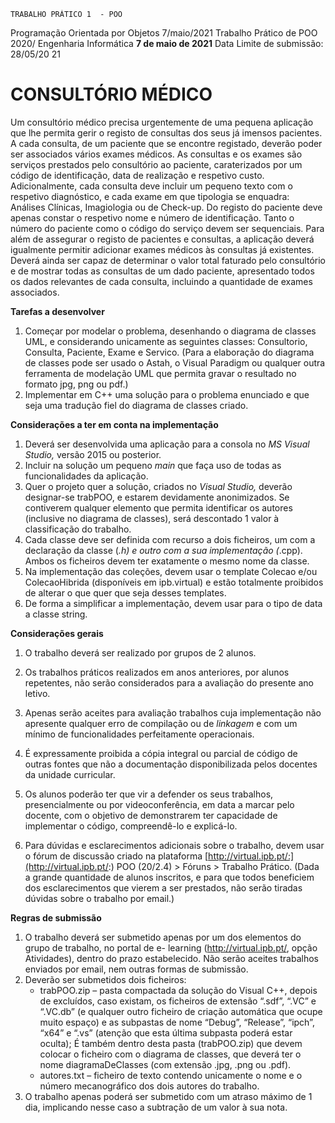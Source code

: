 ```
TRABALHO PRÁTICO 1  - POO
```
Programação Orientada por Objetos
7/maio/2021 Trabalho Prático de POO 2020/
Engenharia Informática
**7 de maio de 2021**
Data Limite de submissão: 28/05/20 21

# CONSULTÓRIO MÉDICO

Um consultório médico precisa urgentemente de uma pequena aplicação que lhe permita gerir o
registo de consultas dos seus já imensos pacientes. A cada consulta, de um paciente que se encontre
registado, deverão poder ser associados vários exames médicos. As consultas e os exames são serviços
prestados pelo consultório ao paciente, caraterizados por um código de identificação, data de realização
e respetivo custo. Adicionalmente, cada consulta deve incluir um pequeno texto com o respetivo
diagnóstico, e cada exame em que tipologia se enquadra: Análises Clínicas, Imagiologia ou de Check-up.
Do registo do paciente deve apenas constar o respetivo nome e número de identificação. Tanto o número
do paciente como o código do serviço devem ser sequenciais.
Para além de assegurar o registo de pacientes e consultas, a aplicação deverá igualmente permitir
adicionar exames médicos às consultas já existentes. Deverá ainda ser capaz de determinar o valor total
faturado pelo consultório e de mostrar todas as consultas de um dado paciente, apresentado todos os
dados relevantes de cada consulta, incluindo a quantidade de exames associados.

**Tarefas a desenvolver**

1. Começar por modelar o problema, desenhando o diagrama de classes UML, e considerando
    unicamente as seguintes classes: Consultorio, Consulta, Paciente, Exame e Servico.
(Para a elaboração do diagrama de classes pode ser usado o Astah, o Visual Paradigm ou qualquer
outra ferramenta de modelação UML que permita gravar o resultado no formato jpg, png ou pdf.) 
2. Implementar em C++ uma solução para o problema enunciado e que seja uma tradução fiel do
    diagrama de classes criado.

**Considerações a ter em conta na implementação**

1. Deverá ser desenvolvida uma aplicação para a consola no _MS Visual Studio,_ versão 2015 ou posterior.
2. Incluir na solução um pequeno _main_ que faça uso de todas as funcionalidades da aplicação.
3. Quer o projeto quer a solução, criados no _Visual Studio,_ deverão designar-se trabPOO, e estarem
    devidamente anonimizados. Se contiverem qualquer elemento que permita identificar os autores
    (inclusive no diagrama de classes), será descontado 1 valor à classificação do trabalho.
4. Cada classe deve ser definida com recurso a dois ficheiros, um com a declaração da classe (*.h) e outro
    com a sua implementação (*.cpp). Ambos os ficheiros devem ter exatamente o mesmo nome da
    classe.
5. Na implementação das coleções, devem usar o template Colecao e/ou ColecaoHibrida (disponíveis em
    ipb.virtual) e estão totalmente proibidos de alterar o que quer que seja desses templates.
6. De forma a simplificar a implementação, devem usar para o tipo de data a classe string.

**Considerações gerais**

1. O trabalho deverá ser realizado por grupos de 2 alunos.
2. Os trabalhos práticos realizados em anos anteriores, por alunos repetentes, não serão considerados
    para a avaliação do presente ano letivo.

3. Apenas serão aceites para avaliação trabalhos cuja implementação não apresente qualquer erro de
    compilação ou de _linkagem_ e com um mínimo de funcionalidades perfeitamente operacionais.
4. É expressamente proibida a cópia integral ou parcial de código de outras fontes que não a
    documentação disponibilizada pelos docentes da unidade curricular.
5. Os alunos poderão ter que vir a defender os seus trabalhos, presencialmente ou por videoconferência,
    em data a marcar pelo docente, com o objetivo de demonstrarem ter capacidade de implementar o
    código, compreendê-lo e explicá-lo.
6. Para dúvidas e esclarecimentos adicionais sobre o trabalho, devem usar o fórum de discussão criado
    na plataforma [http://virtual.ipb.pt/:](http://virtual.ipb.pt/:) POO (20/2.4) > Fóruns > Trabalho Prático.
(Dada a grande quantidade de alunos inscritos, e para que todos beneficiem dos esclarecimentos que
vierem a ser prestados, não serão tiradas dúvidas sobre o trabalho por email.)

**Regras de submissão**

1. O trabalho deverá ser submetido apenas por um dos elementos do grupo de trabalho, no portal de e-
    learning (http://virtual.ipb.pt/, opção Atividades), dentro do prazo estabelecido. Não serão aceites
    trabalhos enviados por email, nem outras formas de submissão.
2. Deverão ser submetidos dois ficheiros:
    - trabPOO.zip – pasta compactada da solução do Visual C++, depois de excluídos, caso existam, os
       ficheiros de extensão “.sdf”, “.VC” e “.VC.db” (e qualquer outro ficheiro de criação automática que
       ocupe muito espaço) e as subpastas de nome “Debug”, “Release”, “ipch”, “x64” e “.vs” (atenção
       que esta última subpasta poderá estar oculta);
       É também dentro desta pasta (trabPOO.zip) que devem colocar o ficheiro com o diagrama de
       classes, que deverá ter o nome diagramaDeClasses (com extensão .jpg, .png ou .pdf).
    - autores.txt – ficheiro de texto contendo unicamente o nome e o número mecanográfico dos dois
       autores do trabalho.
3. O trabalho apenas poderá ser submetido com um atraso máximo de 1 dia, implicando nesse caso a
    subtração de um valor à sua nota.


